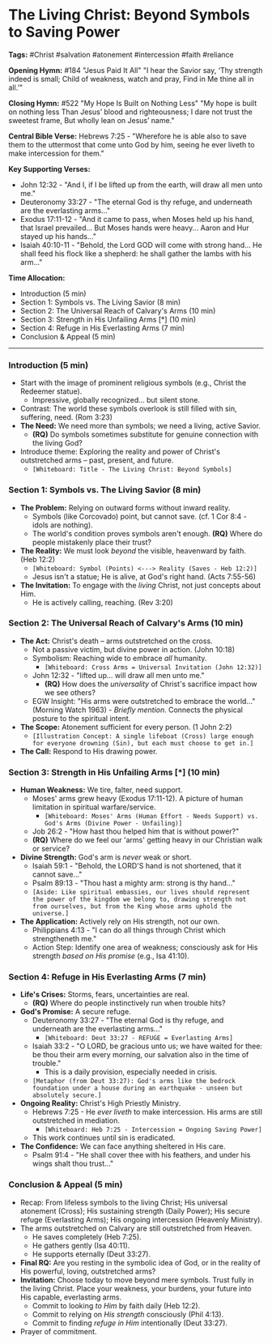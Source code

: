 # The Living Christ: Beyond Symbols to Saving Power

**Tags:** #Christ #salvation #atonement #intercession #faith #reliance

**Opening Hymn:** #184 "Jesus Paid It All" "I hear the Savior say, ‘Thy strength
indeed is small; Child of weakness, watch and pray, Find in Me thine all in
all.’"

**Closing Hymn:** #522 "My Hope Is Built on Nothing Less" "My hope is built on
nothing less Than Jesus’ blood and righteousness; I dare not trust the sweetest
frame, But wholly lean on Jesus’ name."

**Central Bible Verse:** Hebrews 7:25 - "Wherefore he is able also to save them
to the uttermost that come unto God by him, seeing he ever liveth to make
intercession for them."

**Key Supporting Verses:**

- John 12:32 - "And I, if I be lifted up from the earth, will draw all men unto
  me."
- Deuteronomy 33:27 - "The eternal God is thy refuge, and underneath are the
  everlasting arms..."
- Exodus 17:11-12 - "And it came to pass, when Moses held up his hand, that
  Israel prevailed... But Moses hands were heavy... Aaron and Hur stayed up his
  hands..."
- Isaiah 40:10-11 - "Behold, the Lord GOD will come with strong hand... He shall
  feed his flock like a shepherd: he shall gather the lambs with his arm..."

**Time Allocation:**

- Introduction (5 min)
- Section 1: Symbols vs. The Living Savior (8 min)
- Section 2: The Universal Reach of Calvary's Arms (10 min)
- Section 3: Strength in His Unfailing Arms [*] (10 min)
- Section 4: Refuge in His Everlasting Arms (7 min)
- Conclusion & Appeal (5 min)

---

### Introduction (5 min)

- Start with the image of prominent religious symbols (e.g., Christ the Redeemer
  statue).
  - Impressive, globally recognized... but silent stone.
- Contrast: The world these symbols overlook is still filled with sin,
  suffering, need. (Rom 3:23)
- **The Need:** We need more than symbols; we need a living, active Savior.
  - **(RQ)** Do symbols sometimes substitute for genuine connection with the
    living God?
- Introduce theme: Exploring the reality and power of Christ's outstretched arms
  – past, present, and future.
  - `[Whiteboard: Title - The Living Christ: Beyond Symbols]`

### Section 1: Symbols vs. The Living Savior (8 min)

- **The Problem:** Relying on outward forms without inward reality.
  - Symbols (like Corcovado) point, but cannot save. (cf. 1 Cor 8:4 - idols are
    nothing).
  - The world's condition proves symbols aren't enough. **(RQ)** Where do people
    mistakenly place their trust?
- **The Reality:** We must look _beyond_ the visible, heavenward by faith. (Heb
  12:2)
  - `[Whiteboard: Symbol (Points) <---> Reality (Saves - Heb 12:2)]`
  - Jesus isn't a statue; He is alive, at God's right hand. (Acts 7:55-56)
- **The Invitation:** To engage with the _living_ Christ, not just concepts
  about Him.
  - He is actively calling, reaching. (Rev 3:20)

### Section 2: The Universal Reach of Calvary's Arms (10 min)

- **The Act:** Christ's death – arms outstretched on the cross.
  - Not a passive victim, but divine power in action. (John 10:18)
  - Symbolism: Reaching wide to embrace _all_ humanity.
    - `[Whiteboard: Cross Arms = Universal Invitation (John 12:32)]`
  - John 12:32 - "lifted up... will draw all men unto me."
    - **(RQ)** How does the _universality_ of Christ's sacrifice impact how we
      see others?
  - EGW Insight: "His arms were outstretched to embrace the world..." (Morning
    Watch 1963) - _Briefly mention_. Connects the physical posture to the
    spiritual intent.
- **The Scope:** Atonement sufficient for every person. (1 John 2:2)
  - `[Illustration Concept: A single lifeboat (Cross) large enough for everyone drowning (Sin), but each must choose to get in.]`
- **The Call:** Respond to His drawing power.

### Section 3: Strength in His Unfailing Arms [*] (10 min)

- **Human Weakness:** We tire, falter, need support.
  - Moses' arms grew heavy (Exodus 17:11-12). A picture of human limitation in
    spiritual warfare/service.
    - `[Whiteboard: Moses' Arms (Human Effort - Needs Support) vs. God's Arms (Divine Power - Unfailing)]`
  - Job 26:2 - "How hast thou helped him that is without power?"
  - **(RQ)** Where do we feel our 'arms' getting heavy in our Christian walk or
    service?
- **Divine Strength:** God's arm is _never_ weak or short.
  - Isaiah 59:1 - "Behold, the LORD'S hand is not shortened, that it cannot
    save..."
  - Psalm 89:13 - "Thou hast a mighty arm: strong is thy hand..."
  - `[Aside: Like spiritual embassies, our lives should represent the power of the kingdom we belong to, drawing strength not from ourselves, but from the King whose arms uphold the universe.]`
- **The Application:** Actively rely on His strength, not our own.
  - Philippians 4:13 - "I can do all things through Christ which strengtheneth
    me."
  - Action Step: Identify one area of weakness; consciously ask for His strength
    _based on His promise_ (e.g., Isa 41:10).

### Section 4: Refuge in His Everlasting Arms (7 min)

- **Life's Crises:** Storms, fears, uncertainties are real.
  - **(RQ)** Where do people instinctively run when trouble hits?
- **God's Promise:** A secure refuge.
  - Deuteronomy 33:27 - "The eternal God is thy refuge, and underneath are the
    everlasting arms..."
    - `[Whiteboard: Deut 33:27 - REFUGE = Everlasting Arms]`
  - Isaiah 33:2 - "O LORD, be gracious unto us; we have waited for thee: be thou
    their arm every morning, our salvation also in the time of trouble."
    - This is a daily provision, especially needed in crisis.
  - `[Metaphor (from Deut 33:27): God's arms like the bedrock foundation under a house during an earthquake - unseen but absolutely secure.]`
- **Ongoing Reality:** Christ's High Priestly Ministry.
  - Hebrews 7:25 - He _ever liveth_ to make intercession. His arms are still
    outstretched in mediation.
    - `[Whiteboard: Heb 7:25 - Intercession = Ongoing Saving Power]`
  - This work continues until sin is eradicated.
- **The Confidence:** We can face anything sheltered in His care.
  - Psalm 91:4 - "He shall cover thee with his feathers, and under his wings
    shalt thou trust..."

### Conclusion & Appeal (5 min)

- Recap: From lifeless symbols to the living Christ; His universal atonement
  (Cross); His sustaining strength (Daily Power); His secure refuge (Everlasting
  Arms); His ongoing intercession (Heavenly Ministry).
- The arms outstretched on Calvary are still outstretched from Heaven.
  - He saves completely (Heb 7:25).
  - He gathers gently (Isa 40:11).
  - He supports eternally (Deut 33:27).
- **Final RQ:** Are you resting in the symbolic idea of God, or in the reality
  of His powerful, loving, outstretched arms?
- **Invitation:** Choose today to move beyond mere symbols. Trust fully in the
  living Christ. Place your weakness, your burdens, your future into His
  capable, everlasting arms.
  - Commit to looking _to Him_ by faith daily (Heb 12:2).
  - Commit to relying on _His strength_ consciously (Phil 4:13).
  - Commit to finding _refuge in Him_ intentionally (Deut 33:27).
- Prayer of commitment.
